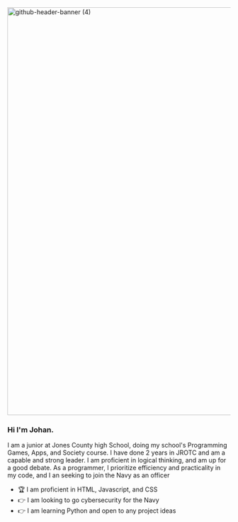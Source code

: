 <img width="3400" height="920" alt="github-header-banner (4)" src="https://github.com/user-attachments/assets/9a0d6f22-927c-487a-8627-6726f241c088" />


### Hi I'm Johan.

I am a junior at Jones County high School, doing my school's Programming Games, Apps, and Society course. I have done 2 years in JROTC and am a capable and strong leader. I am proficient in logical thinking, and am up for a good debate. As a programmer, I prioritize efficiency and practicality in my code, and I an seeking to join the Navy as an officer

- 🏆 I am proficient in HTML, Javascript, and CSS
- 👉 I am looking to go cybersecurity for the Navy
- 👉 I am learning Python and open to any project ideas

